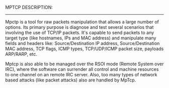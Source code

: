 MPTCP DESCRIPTION:
__________________

   Mpctp is a tool for raw packets manipulation that allows a large number of
   options. Its primary purpose is diagnose and test several scenarios that
   involving the use of TCP/IP packets. It's capable to send packets to any
   target type (like hostnames, IPs and MAC address) and manipulate many
   fields and headers like: Source/Destination IP address,
   Source/Destination MAC address, TCP flags, ICMP types, TCP/UDP/ICMP packet
   size, payloads ARP/RARP, etc.

   Mptcp is also able to be managed over the RSOI mode
   (Remote System over IRC), where the software can surrender all control and
   machine resources to one channel on an remote IRC server.
   Also, too many types of network based attacks (like packet attacks) also
   are handled by MpTcp.
